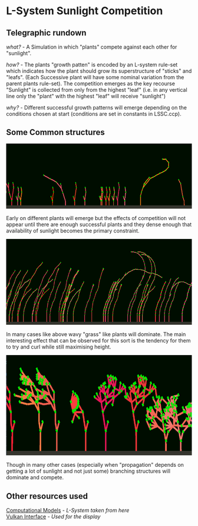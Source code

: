 # L-System Sunlight Competition

## Telegraphic rundown

*what?* - A Simulation in which "plants" compete against each other for "sunlight".  

*how?* - The plants "growth patten" is encoded by an L-system rule-set which indicates how the plant should grow its superstructure of "sticks" and "leafs". (Each Successive plant will have some nominal variation from the parent plants rule-set). The competition emerges as the key recourse "Sunlight" is collected from only from the highest "leaf" (i.e. in any vertical line only the "plant" with the highest "leaf" will receive "sunlight")

*why?* - Different successful growth patterns will emerge depending on the conditions chosen at start (conditions are set in constants in LSSC.ccp).

## Some Common structures
<p align="center">
  <img src="https://github.com/IsPeterHere/L-System-Sunlight-Competition/blob/main/Screenshots/SmallSparse.png" width="800" alt="Tap O' Noth">
  
  Early on different plants will emerge but the effects of competition will not appear until there are enough successful plants and they dense enough that availability of sunlight becomes the primary constraint.
</p>


<p align="center" >
  <img src="https://github.com/IsPeterHere/L-System-Sunlight-Competition/blob/main/Screenshots/TallGrasses.png" width="800" alt="Tap O' Noth">

  In many cases like above wavy "grass" like plants will dominate. The main interesting effect that can be observed for this sort is the tendency for them to try and curl while still maximising height.
</p>

<p align="center">
  <img src="https://github.com/IsPeterHere/L-System-Sunlight-Competition/blob/main/Screenshots/competitvePlants.png" width="800" alt="Tap O' Noth">

  Though in many other cases (especially when "propagation" depends on getting a lot of sunlight and not just some) branching structures will dominate and compete.
</p>

## Other resources used

<a href = "https://github.com/IsPeterHere/Computational-Models">Computational Models</a> - *L-System taken from here*  
<a href = "https://github.com/IsPeterHere/Vulkan-Interface">Vulkan Interface</a> - *Used for the display*
